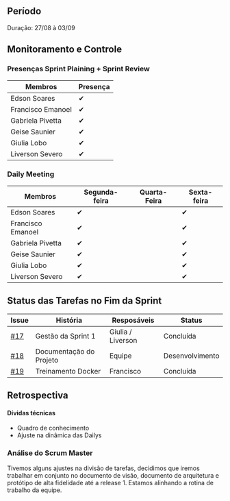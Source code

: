 ## Período
Duração: 27/08 à 03/09

## Monitoramento e Controle
### Presenças Sprint Plaining + Sprint Review
| Membros  |  Presença  |
| ------------------- | ------------------- |
|  Edson Soares |   ✔  |
|  Francisco Emanoel |  ✔  |
|  Gabriela Pivetta |  ✔  |
|  Geise Saunier |  ✔  |
|  Giulia Lobo |  ✔  |
|  Liverson Severo | ✔  |

### Daily Meeting
| Membros | Segunda-feira | Quarta-Feira | Sexta-feira |
|--|--|--|--|
| Edson Soares | ✔ |  | ✔ |
| Francisco Emanoel | ✔ |  | ✔ |
| Gabriela Pivetta | ✔ |  | ✔ |
| Geise Saunier | ✔ |  | ✔ |
| Giulia Lobo | ✔ |  | ✔ |
| Liverson Severo | ✔ |  | ✔ |

## Status das Tarefas no Fim da Sprint
| **Issue** | **História** | **Resposáveis** | **Status** |
|--|--|--|--|
|  [#17](https://github.com/fga-eps-mds/2020-1-Ziguen/issues/17) |  Gestão da Sprint 1 |  Giulia / Liverson |  Concluída |
|  [#18](https://github.com/fga-eps-mds/2020-1-Ziguen/issues/18) |  Documentação do Projeto |  Equipe  |  Desenvolvimento |
|  [#19](https://github.com/fga-eps-mds/2020-1-Ziguen/issues/19) |  Treinamento Docker | Francisco  |  Concluída |

## Retrospectiva

#### Dívidas técnicas
- Quadro de conhecimento
- Ajuste na dinâmica das Dailys

### Análise do Scrum Master
Tivemos alguns ajustes na divisão de tarefas, decidimos que iremos trabalhar em conjunto no documento de visão, documento de arquitetura e protótipo de alta fidelidade até a release 1. Estamos alinhando a rotina de trabalho da equipe.
